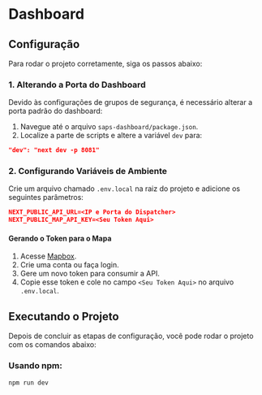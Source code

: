 # Dashboard

## Configuração

Para rodar o projeto corretamente, siga os passos abaixo:

### 1. Alterando a Porta do Dashboard

Devido às configurações de grupos de segurança, é necessário alterar a porta padrão do dashboard:

1. Navegue até o arquivo `saps-dashboard/package.json`.
2. Localize a parte de scripts e altere a variável `dev` para:

```json
"dev": "next dev -p 8081"
```

### 2. Configurando Variáveis de Ambiente

Crie um arquivo chamado `.env.local` na raiz do projeto e adicione os seguintes parâmetros:

```json
NEXT_PUBLIC_API_URL=<IP e Porta do Dispatcher>
NEXT_PUBLIC_MAP_API_KEY=<Seu Token Aqui>
```

#### Gerando o Token para o Mapa

1. Acesse [Mapbox](https://www.mapbox.com).
2. Crie uma conta ou faça login.
3. Gere um novo token para consumir a API.
4. Copie esse token e cole no campo `<Seu Token Aqui>` no arquivo `.env.local`.


## Executando o Projeto

Depois de concluir as etapas de configuração, você pode rodar o projeto com os comandos abaixo:

### Usando npm:
```bash
npm run dev
``````
